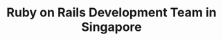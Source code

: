 ---
title: Ruby on Rails Development Team in Singapore
permalink: /landings/locations/singapore/developer/ruby-on-rails
technology: Ruby on Rails
location: Singapore
---